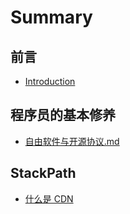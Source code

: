 # Summary

## 前言

* [Introduction](README.md)

## 程序员的基本修养

* [自由软件与开源协议.md](fsf-and-license.md)

## StackPath

* [什么是 CDN](stackpath/shi-yao-shi-cdn.md)

